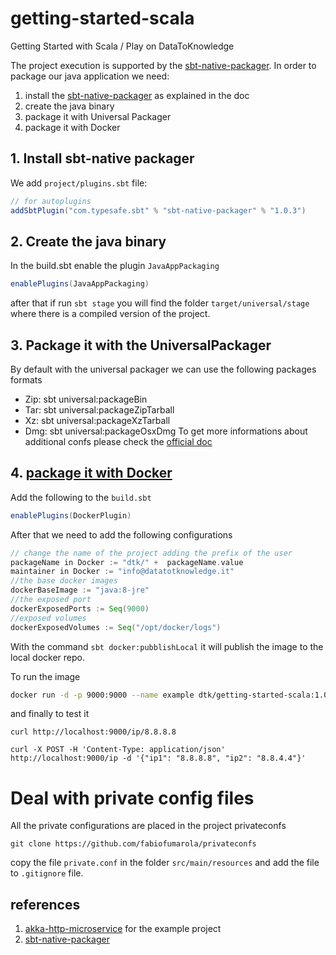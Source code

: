 # getting-started-scala
Getting Started with Scala / Play on DataToKnowledge

The project execution is supported by the [sbt-native-packager](http://www.scala-sbt.org/sbt-native-packager/archetypes/java_app/index.html).
In order to package our java application we need:
1. install the [sbt-native-packager](https://github.com/sbt/sbt-native-packager) as explained in the doc
2. create the java binary 
3. package it with Universal Packager
4. package it with Docker

## 1. Install sbt-native packager
We add ```project/plugins.sbt``` file:

```scala
// for autoplugins
addSbtPlugin("com.typesafe.sbt" % "sbt-native-packager" % "1.0.3")
```

## 2. Create the java binary
In the build.sbt enable the plugin ```JavaAppPackaging```

```scala
enablePlugins(JavaAppPackaging)
```

after that if run ```sbt stage``` you will find the folder ```target/universal/stage``` 
where there is a compiled version of the project.

## 3. Package it with the UniversalPackager

By default with the universal packager we can use the following packages formats
- Zip: sbt universal:packageBin
- Tar: sbt universal:packageZipTarball
- Xz:  sbt universal:packageXzTarball
- Dmg: sbt universal:packageOsxDmg
To get more informations about additional confs please check the [official doc](http://www.scala-sbt.org/sbt-native-packager/formats/universal.html)


## 4. [package it with Docker](http://www.scala-sbt.org/sbt-native-packager/formats/docker.html)

Add the following to the ```build.sbt```

```scala
enablePlugins(DockerPlugin)
```

After that we need to add the following configurations

```scala
// change the name of the project adding the prefix of the user
packageName in Docker := "dtk/" +  packageName.value
maintainer in Docker := "info@datatotknowledge.it"
//the base docker images
dockerBaseImage := "java:8-jre"
//the exposed port
dockerExposedPorts := Seq(9000)
//exposed volumes
dockerExposedVolumes := Seq("/opt/docker/logs")
```

With the command ```sbt docker:pubblishLocal``` it will publish the image to the local docker repo.

To run the image

```bash
docker run -d -p 9000:9000 --name example dtk/getting-started-scala:1.0
```
and finally to test it

```
curl http://localhost:9000/ip/8.8.8.8

curl -X POST -H 'Content-Type: application/json' http://localhost:9000/ip -d '{"ip1": "8.8.8.8", "ip2": "8.8.4.4"}'
```

# Deal with private config files

All the private configurations are placed in the project privateconfs

```
git clone https://github.com/fabiofumarola/privateconfs
```

copy the file ```private.conf``` in the folder ```src/main/resources``` and
add the file to ```.gitignore``` file.


## references

1. [akka-http-microservice](https://github.com/theiterators/akka-http-microservice) for the example project
2. [sbt-native-packager](http://www.scala-sbt.org/sbt-native-packager/index.html)